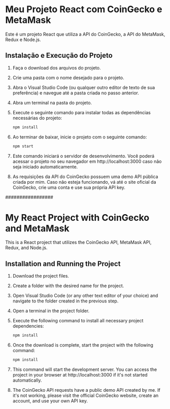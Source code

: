 # Meu Projeto React com CoinGecko e MetaMask

Este é um projeto React que utiliza a API do CoinGecko, a API do MetaMask, Redux e Node.js.

## Instalação e Execução do Projeto

1. Faça o download dos arquivos do projeto.

2. Crie uma pasta com o nome desejado para o projeto.

3. Abra o Visual Studio Code (ou qualquer outro editor de texto de sua preferência) e navegue até a pasta criada no passo anterior.

4. Abra um terminal na pasta do projeto.

5. Execute o seguinte comando para instalar todas as dependências necessárias do projeto:
   
   ```bash
   npm install

6. Ao terminar de baixar, inicie o projeto com o seguinte comando:
   
   ```bash
   npm start

7. Este comando iniciará o servidor de desenvolvimento. Você poderá acessar o projeto no seu navegador em http://localhost:3000 caso não seja iniciado automaticamente.

8. As requisições da API do CoinGecko possuem uma demo API pública criada por mim. Caso não esteja funcionando, vá até o site oficial da CoinGecko, crie uma conta e use sua própria API key.

#################

# My React Project with CoinGecko and MetaMask

This is a React project that utilizes the CoinGecko API, MetaMask API, Redux, and Node.js.

## Installation and Running the Project

1. Download the project files.

2. Create a folder with the desired name for the project.

3. Open Visual Studio Code (or any other text editor of your choice) and navigate to the folder created in the previous step.

4. Open a terminal in the project folder.

5. Execute the following command to install all necessary project dependencies:
   
   ```bash
   npm install

6. Once the download is complete, start the project with the following command:
   
   ```bash
   npm install
   
7. This command will start the development server. You can access the project in your browser at http://localhost:3000 if it's not started automatically.

8. The CoinGecko API requests have a public demo API created by me. If it's not working, please visit the official CoinGecko website, create an account, and use your own API key.
